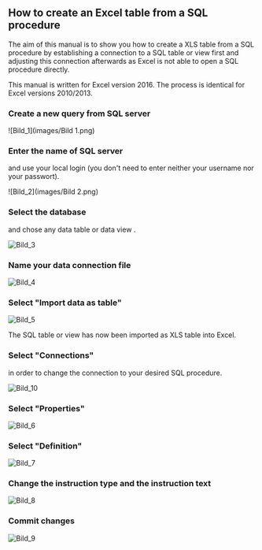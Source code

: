 
## How to create an Excel table from a SQL procedure

The aim of this manual is to show you how to create a XLS table from a SQL procedure by establishing a connection to a SQL table or view first and adjusting this connection afterwards as Excel is not able to open a SQL procedure directly.

This manual is written for Excel version 2016. The process is identical for Excel versions 2010/2013. 

### Create a new query from SQL server

![Bild_1](images/Bild 1.png)

### Enter the name of SQL server

and use your local login (you don't need to enter neither your username nor your passwort).

![Bild_2](images/Bild 2.png)

### Select the database

and chose any data table or data view .

![Bild_3](images/Bild3.png)

### Name your data connection file

![Bild_4](images/Bild4.png)

### Select "Import data as table"

![Bild_5](images/Bild5.png)

The SQL table or view has now been imported as XLS table into Excel.

### Select "Connections"

in order to change the connection to your desired SQL procedure.

![Bild_10](images/Bild10.png)

### Select "Properties"

![Bild_6](images/Bild6.png)

### Select "Definition"

![Bild_7](images/Bild7.png)

### Change the instruction type and the instruction text

![Bild_8](images/Bild8.png)

### Commit changes

![Bild_9](images/Bild9.png)

